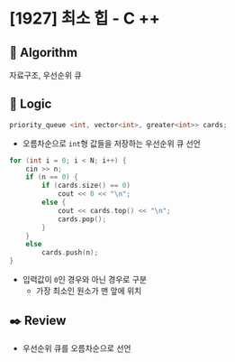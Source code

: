 # [1927] 최소 힙 - C ++

## :pushpin: **Algorithm**

자료구조, 우선순위 큐

## :round_pushpin: **Logic**

```c++
priority_queue <int, vector<int>, greater<int>> cards;
```

- 오름차순으로 `int`형 값들을 저장하는 우선순위 큐 선언

```c++
for (int i = 0; i < N; i++) {
    cin >> n;
    if (n == 0) {
        if (cards.size() == 0)
            cout << 0 << "\n";
        else {
            cout << cards.top() << "\n";
            cards.pop();
        }
    }
    else
        cards.push(n);
}
```

- 입력값이 `0`인 경우와 아닌 경우로 구분
  - 가장 최소인 원소가 맨 앞에 위치

## :black_nib: **Review**

- 우선순위 큐를 오름차순으로 선언